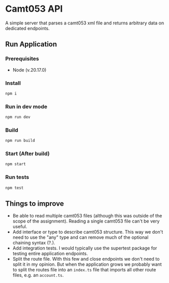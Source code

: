 # Camt053 API

A simple server that parses a camt053 xml file and returns arbitrary data on dedicated endpoints.

## Run Application

### Prerequisites

- Node (v.20.17.0)

### Install

```bash
npm i
```

### Run in dev mode

```bash
npm run dev
```

### Build

```bash
npm run build
```

### Start (After build)

```bash
npm start
```

### Run tests

```bash
npm test
```

## Things to improve

- Be able to read multiple camt053 files (although this was outside of the scope of the assignment). Reading a single camt053 file can't be very useful.
- Add interface or type to describe camt053 structure. This way we don't need to use the "any" type and can remove much of the optional chaining syntax (?.).
- Add integration tests. I would typically use the supertest package for testing entire application endpoints.
- Split the route file. With this few and close endpoints we don't need to split it in my opinion. But when the application grows we probably want to split the routes file into an `index.ts` file that imports all other route files, e.g. an `account.ts`.
